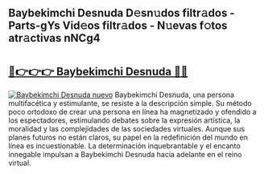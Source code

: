 ## Baybekimchi Desnuda D𝚎sn𝚞dos filtr𝚊dos - Parts-gYs Vid𝚎os filtr𝚊dos - N𝚞evas f𝚘tos atr𝚊ctivas nNCg4

# <h2><a href="http://mb7o1n.tromn.icu/?c=Baybekimchi+Desnuda">🔗👉👉👉 Baybekimchi Desnuda 🔗🔗</a></h2>

[![Baybekimchi Desnuda nuevo](https://i.imgur.com/pEAQMta.gif)](http://mb7o1n.tromn.icu/?c=Baybekimchi+Desnuda)
Baybekimchi Desnuda, una persona multifacética y estimulante, se resiste a la descripción simple. Su método poco ortodoxo de crear una persona en línea ha magnetizado y ofendido a los espectadores, estimulando debates sobre la expresión artística, la moralidad y las complejidades de las sociedades virtuales. Aunque sus planes futuros no están claros, su papel en la redefinición del mundo en línea es incuestionable. La determinación inquebrantable y el encanto innegable impulsan a Baybekimchi Desnuda hacia adelante en el reino virtual.
